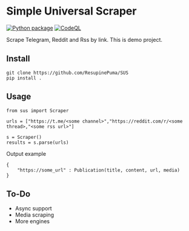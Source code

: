 # Simple Universal Scraper
[![Python package](https://github.com/ResupinePuma/SUS/actions/workflows/python-package.yml/badge.svg)](https://github.com/ResupinePuma/SUS/actions/workflows/python-package.yml) [![CodeQL](https://github.com/ResupinePuma/SUS/actions/workflows/codeql-analysis.yml/badge.svg)](https://github.com/ResupinePuma/SUS/actions/workflows/codeql-analysis.yml)

Scrape Telegram, Reddit and Rss by link. This is demo project.

## Install

```
git clone https://github.com/ResupinePuma/SUS
pip install . 
```


## Usage

```
from sus import Scraper

urls = ["https://t.me/<some channel>","https://reddit.com/r/<some thread>,"<some rss url>"]

s = Scraper()
results = s.parse(urls)
```

Output example
```
{
    "https://some_url" : Publication(title, content, url, media)
}
```

## To-Do

- Async support
- Media scraping
- More engines
